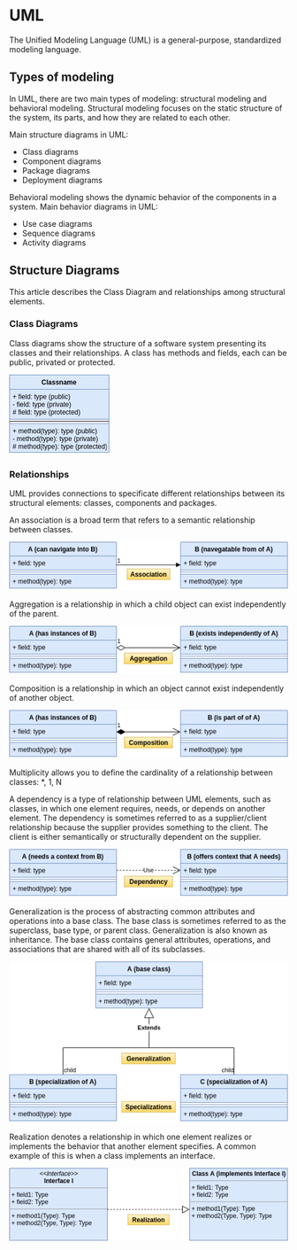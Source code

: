 # UML

The Unified Modeling Language (UML) is a general-purpose, standardized modeling language.

## Types of modeling

In UML, there are two main types of modeling: structural modeling and behavioral modeling. Structural modeling focuses on the static structure of the system, its parts, and how they are related to each other.

Main structure diagrams in UML:
* Class diagrams
* Component diagrams
* Package diagrams
* Deployment diagrams

Behavioral modeling shows the dynamic behavior of the components in a system.
Main behavior diagrams in UML:
* Use case diagrams
* Sequence diagrams
* Activity diagrams

## Structure Diagrams

This article describes the Class Diagram and relationships among structural elements.

### Class Diagrams
Class diagrams show the structure of a software system presenting its classes and their relationships.
A class has methods and fields, each can be public, privated or protected.

![Class Diagram](./Class_Diagram.png "An isolated Class")

### Relationships

UML provides connections to specificate different relationships between its structural elements: classes, components and packages.

An association is a broad term that refers to a semantic relationship between classes.

![Association Relationship](./Class_Association.png "An association of 2 classes")

Aggregation is a relationship in which a child object can exist independently of the parent.

![Aggregation Relationship](./Class_Aggregation.png "An aggregation of 2 classes")

Composition is a relationship in which an object cannot exist independently of another object.

![Composition Relationship](./Class_Composition.png "An composition of 2 classes")

Multiplicity allows you to define the cardinality of a relationship between classes: *, 1, N

A dependency is a type of relationship between UML elements, such as classes, in which one element requires, needs, or depends on another element. The dependency is sometimes referred to as a supplier/client relationship because the supplier provides something to the client. The client is either semantically or structurally dependent on the supplier.

![Dependency Relationship](./Class_Dependency.png "The dependency between 2 classes")

Generalization is the process of abstracting common attributes and operations into a base class. The base class is sometimes referred to as the superclass, base type, or parent class. Generalization is also known as inheritance. The base class contains general attributes, operations, and associations that are shared with all of its subclasses.

![Generalization Relationship](./Class_Generalization.png "One generalized (base) class with 2 specialized (sub)classes")

Realization denotes a relationship in which one element realizes or implements the behavior that another element specifies. A common example of this is when a class implements an interface.

![Realzation Relationship](./Class_Realization.png "An Interface been realized by a class")
